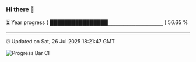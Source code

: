### Hi there 👋

⏳ Year progress { ████████████████▁▁▁▁▁▁▁▁▁▁▁▁▁▁ } 56.65 %

---

⏰ Updated on Sat, 26 Jul 2025 18:21:47 GMT

![Progress Bar CI](https://github.com/liununu/liununu/workflows/Progress%20Bar%20CI/badge.svg)
